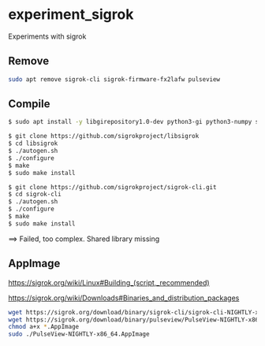 # experiment_sigrok
Experiments with sigrok


## Remove

```bash
sudo apt remove sigrok-cli sigrok-firmware-fx2lafw pulseview
```

## Compile

```bash
$ sudo apt install -y libgirepository1.0-dev python3-gi python3-numpy swig libgirepository1.0-dev gcc libcairo2-dev pkg-config python3-dev gir1.2-gtk-3.0

$ git clone https://github.com/sigrokproject/libsigrok
$ cd libsigrok
$ ./autogen.sh
$ ./configure
$ make
$ sudo make install
```

```bash
$ git clone https://github.com/sigrokproject/sigrok-cli.git
$ cd sigrok-cli
$ ./autogen.sh
$ ./configure
$ make
$ sudo make install
```

==> Failed, too complex. Shared library missing

## AppImage

https://sigrok.org/wiki/Linux#Building_(script,_recommended)

https://sigrok.org/wiki/Downloads#Binaries_and_distribution_packages

```bash
wget https://sigrok.org/download/binary/sigrok-cli/sigrok-cli-NIGHTLY-x86_64.AppImage
wget https://sigrok.org/download/binary/pulseview/PulseView-NIGHTLY-x86_64.AppImage
chmod a+x *.AppImage
sudo ./PulseView-NIGHTLY-x86_64.AppImage
```
